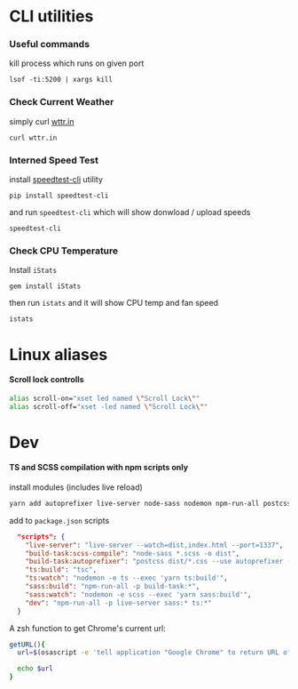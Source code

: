 # CLI utilities

### Useful commands
kill process which runs on given port
```
lsof -ti:5200 | xargs kill
```
### Check Current Weather

simply curl [wttr.in](https://github.com/chubin/wttr.in)

```
curl wttr.in
```

### Interned Speed Test

install [speedtest-cli](https://github.com/sivel/speedtest-cli) utility

```
pip install speedtest-cli
```

and run `speedtest-cli` which will show donwload / upload speeds

```
speedtest-cli
```

### Check CPU Temperature

Install `iStats`

```
gem install iStats
```

then run `istats` and it will show CPU temp and fan speed

```
istats
```

# Linux aliases

#### Scroll lock controlls

```bash
alias scroll-on="xset led named \"Scroll Lock\""
alias scroll-off="xset -led named \"Scroll Lock\""
```

# Dev

#### TS and SCSS compilation with npm scripts only

install modules (includes live reload)
```bash
yarn add autoprefixer live-server node-sass nodemon npm-run-all postcss-cli typescript --dev
```

add to `package.json` scripts
```json
  "scripts": {
    "live-server": "live-server --watch=dist,index.html --port=1337",
    "build-task:scss-compile": "node-sass *.scss -o dist",
    "build-task:autoprefixer": "postcss dist/*.css --use autoprefixer -d dist",
    "ts:build": "tsc",
    "ts:watch": "nodemon -e ts --exec 'yarn ts:build'",
    "sass:build": "npm-run-all -p build-task:*",
    "sass:watch": "nodemon -e scss --exec 'yarn sass:build'",
    "dev": "npm-run-all -p live-server sass:* ts:*"
  }
```

A zsh function to get Chrome's current url:

```bash
getURL(){
  url=$(osascript -e 'tell application "Google Chrome" to return URL of active tab of front window')

  echo $url
}
```
